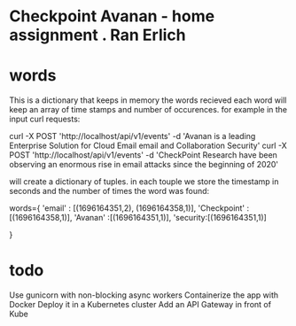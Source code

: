 # Checkpoint Avanan - home assignment . Ran Erlich

# words

This is a dictionary that keeps in memory the words recieved
each word will keep an array of time stamps and number of occurences. for example in the input curl requests:

curl -X POST 'http://localhost/api/v1/events' -d 'Avanan is a leading Enterprise Solution
for Cloud Email email and Collaboration Security'
curl -X POST 'http://localhost/api/v1/events' -d 'CheckPoint Research have been
observing an enormous rise in email attacks since the beginning of 2020'

will create a dictionary of tuples. in each touple we store the timestamp in seconds and the number of times the word was found:

words={
'email' : [(1696164351,2), (1696164358,1)],
'Checkpoint' :[(1696164358,1)],
'Avanan' :[(1696164351,1)],
'security:[(1696164351,1)]

}

# todo

Use gunicorn with non-blocking async workers
Containerize the app with Docker
Deploy it in a Kubernetes cluster
Add an API Gateway in front of Kube
